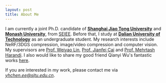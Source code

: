```yaml
---
layout: post
title: About Me
---
```

I am currently a joint Ph.D. candidate of **[Shanghai Jiao Tong University](https://www.sjtu.edu.cn)** and **[Monash University](https://www.monash.edu)**, from [SEIEE](https://www.seiee.sjtu.edu.cn). 
Before that, I study at **[Dalian University of Technology](https://www.dlut.edu.cn)** as an undergraduate student.
My research interests include NeRF/3DGS compression, image/video compression and computer vision.
My supervisors are [Prof. Weiyao Lin](https://weiyaolin.github.io), [Prof. Jianfei Cai](https://jianfei-cai.github.io) and [Prof. Mehrtash Harandi](https://sites.google.com/site/mehrtashharandi/).
I also would like to share my good friend Qianyi Wu's fantastic works [here](https://qianyiwu.github.io). 

If you are interested in my work, please contact me via *<yhchen.ee@sjtu.edu.cn>*.

